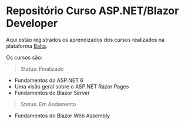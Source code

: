 # Repositório Curso ASP.NET/Blazor Developer

Aqui estão registrados os aprendizados dos cursos realizados na plataforma [Balta](https://balta.io/).

Os cursos são:
> Status: Finalizado
- Fundamentos do ASP.NET 6
- Uma visão geral sobre o ASP.NET Razor Pages
- Fundamentos do Blazor Server
> Status: Em Andamento
- Fundamentos do Blazor Web Assembly
